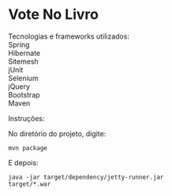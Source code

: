 Vote No Livro
=============

Tecnologias e frameworks utilizados:<br />
Spring<br />
Hibernate<br />
Sitemesh<br />
jUnit<br />
Selenium<br />
jQuery<br />
Bootstrap<br />
Maven<br />

Instruções:

No diretório do projeto, digite:

<code>mvn package</code>

E depois:

<code>java -jar target/dependency/jetty-runner.jar target/*.war</code>
